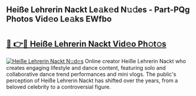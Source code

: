 ## Heiße Lehrerin Nackt Le𝚊k𝚎d N𝚞𝚍es - Part-PQg Photos Vid𝚎o Le𝚊ks EWfbo

# <h2><a href="http://fb9lrif.evod.top/?m=Hei%c3%9fe+Lehrerin+Nackt">🔗 👉🔴 Heiße Lehrerin Nackt Vid𝚎o Ph𝚘t𝚘s</a></h2>

[![Heiße Lehrerin Nackt N𝚞d𝚎s](https://i.imgur.com/8V9OHl7.gif)](http://fb9lrif.evod.top/?m=Hei%c3%9fe+Lehrerin+Nackt)
Online creator Heiße Lehrerin Nackt who creates engaging lifestyle and dance content, featuring solo and collaborative dance trend performances and mini vlogs. The public's perception of Heiße Lehrerin Nackt has shifted over the years, from a beloved celebrity to a controversial figure. 
